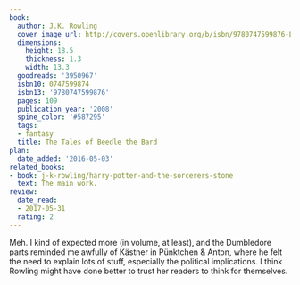 ```yaml
---
book:
  author: J.K. Rowling
  cover_image_url: http://covers.openlibrary.org/b/isbn/9780747599876-L.jpg
  dimensions:
    height: 18.5
    thickness: 1.3
    width: 13.3
  goodreads: '3950967'
  isbn10: 0747599874
  isbn13: '9780747599876'
  pages: 109
  publication_year: '2008'
  spine_color: '#587295'
  tags:
  - fantasy
  title: The Tales of Beedle the Bard
plan:
  date_added: '2016-05-03'
related_books:
- book: j-k-rowling/harry-potter-and-the-sorcerers-stone
  text: The main work.
review:
  date_read:
  - 2017-05-31
  rating: 2
---
```


Meh. I kind of expected more (in volume, at least), and the Dumbledore parts reminded me awfully of Kästner in Pünktchen
&amp; Anton, where he felt the need to explain lots of stuff, especially the political implications. I think Rowling
might have done better to trust her readers to think for themselves.
